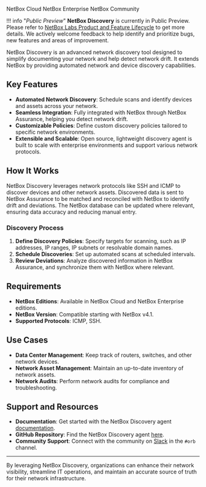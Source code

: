 <span class="pill pill-cloud">NetBox Cloud</span>
<span class="pill pill-enterprise">NetBox Enterprise</span>
<span class="pill pill-community">NetBox Community</span>

!!! info "*Public Preview*"
    **NetBox Discovery** is currently in Public Preview. Please refer to [NetBox Labs Product and Feature Lifecycle](https://docs.netboxlabs.com/product_feature_lifecycle/) to get more details. We actively welcome feedback to help identify and prioritize bugs, new features and areas of improvement.

NetBox Discovery is an advanced network discovery tool designed to simplify documenting your network and help detect network drift. It extends NetBox by providing automated network and device discovery capabilities.

## Key Features
- **Automated Network Discovery**: Schedule scans and identify devices and assets across your network.
- **Seamless Integration**: Fully integrated with NetBox through NetBox Assurance, helping you detect network drift.
- **Customizable Policies**: Define custom discovery policies tailored to specific network environments.
- **Extensible and Scalable**: Open source, lightweight discovery agent is built to scale with enterprise environments and support various network protocols.

## How It Works
NetBox Discovery leverages network protocols like SSH and ICMP to discover devices and other network assets. Discovered data is sent to NetBox Assurance to be matched and reconciled with NetBox to identify drift and deviations. The NetBox database can be updated where relevant, ensuring data accuracy and reducing manual entry.

### Discovery Process
1. **Define Discovery Policies**: Specify targets for scanning, such as IP addresses, IP ranges, IP subnets or resolvable domain names.
2. **Schedule Discoveries**: Set up automated scans at scheduled intervals.
3. **Review Deviations**: Analyze discovered information in NetBox Assurance, and synchronize them with NetBox where relevant.

## Requirements
- **NetBox Editions**: Available in NetBox Cloud and NetBox Enterprise editions.
- **NetBox Version**: Compatible starting with NetBox v4.1.
- **Supported Protocols**: ICMP, SSH.

## Use Cases
- **Data Center Management**: Keep track of routers, switches, and other network devices.
- **Network Asset Management**: Maintain an up-to-date inventory of network assets.
- **Network Audits**: Perform network audits for compliance and troubleshooting.

## Support and Resources
- **Documentation**: Get started with the NetBox Discovery agent [documentation](agent/index.md).
- **GitHub Repository**: Find the NetBox Discovery agent [here](https://github.com/netboxlabs/orb-agent).
- **Community Support**: Connect with the community on [Slack](https://netdev.chat/) in the `#orb` channel.

---
By leveraging NetBox Discovery, organizations can enhance their network visibility, streamline IT operations, and maintain an accurate source of truth for their network infrastructure.

